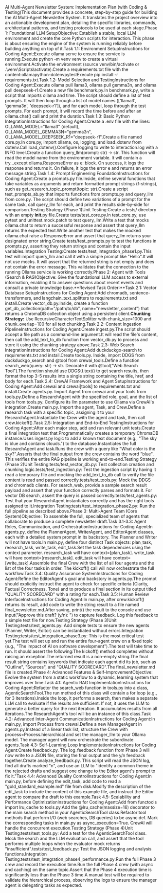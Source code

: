 AI Multi-Agent Newsletter System: Implementation Plan (with Coding & Testing)This document provides a concrete, step-by-step guide for building the AI Multi-Agent Newsletter System. It translates the project overview into an actionable development plan, detailing the specific libraries, commands, architectural patterns, and testing protocols to be used at each stage.Phase 1: Foundational LLM SetupObjective: Establish a stable, local LLM environment and create the core Python scripts for interaction. This phase is about ensuring the engine of the system is running reliably before building anything on top of it.Task 1.1: Environment SetupInstructions for Coding Agent:Execute ollama serve to ensure the service is running.Execute python -m venv venv to create a virtual environment.Activate the environment (source venv/bin/activate or .\venv\Scripts\activate).Create a requirements.txt file with the content:ollamapython-dotenvpytestExecute pip install -r requirements.txt.Task 1.2: Model Selection and TestingInstructions for Coding Agent:Execute ollama pull llama3, ollama pull gemma3n, and ollama pull deepseek-r1.Create a new file benchmark.py.In benchmark.py, write a script that imports ollama and time. The script should define a list of test prompts. It will then loop through a list of model names (['llama3', 'gemma3n', 'deepseek-r1']), and for each model, loop through the test prompts. For each prompt, it will record the time before and after an ollama.chat() call and print the duration.Task 1.3: Basic Python IntegrationInstructions for Coding Agent:Create a .env file with the lines: OLLAMA_MODEL="llama3" (default), OLLAMA_MODEL_GEMMA3N="gemma3n", OLLAMA_MODEL_DEEPSEEK_R1="deepseek-r1".Create a file named core.py.In core.py, import ollama, os, logging, and load_dotenv from dotenv.Call load_dotenv().Configure logging to write to interaction.log with a INFO level.Create a function query_llm(prompt: str) -> str. This function will read the model name from the environment variable. It will contain a try...except ollama.ResponseError as e: block. On success, it logs the response and returns it. On failure, it logs the error e and returns an error message string.Task 1.4: Prompt Engineering FoundationInstructions for Coding Agent:Create a prompts.py file.Inside, define several functions that take variables as arguments and return formatted prompt strings (f-strings), such as get_research_topic_prompt(topic: str).Create a script test_prompts_ab.py that imports functions from prompts.py and query_llm from core.py. The script should define two variations of a prompt for the same task, call query_llm for each, and print the results side-by-side for comparison.Testing Strategy (Phase 1)Unit Testing:Create a tests/ directory with an empty __init__.py file.Create tests/test_core.py.In test_core.py, use pytest and unittest.mock.patch to test query_llm.Write a test that mocks ollama.chat to return a successful response and assert that query_llm returns the expected text.Write another test that makes the mocked ollama.chat raise a ResponseError and assert that query_llm returns your designated error string.Create tests/test_prompts.py to test the functions in prompts.py, asserting they return strings and contain the input variables.Integration Testing:Create tests/test_integration_phase1.py.This test will import query_llm and call it with a simple prompt like "Hello".It will not use mocks. It will assert that the returned string is not empty and does not contain the error message. This validates that the connection to the running Ollama service is working correctly.Phase 2: Agent with Tools (Search & RAG)Objective: Give the foundational LLM access to external information, enabling it to answer questions about recent events and consult a private knowledge base.**Revised Task Order:**Task 2.1: Vector Database SetupInstructions for Coding Agent:Add chromadb, sentence-transformers, and langchain_text_splitters to requirements.txt and install.Create vector_db.py.Inside, create a function get_db_collection(path="/path/to/db", name="newsletter_content") that returns a ChromaDB collection object using a persistent client.**Chunking Strategy:** Use RecursiveCharacterTextSplitter with chunk_size=1000 and chunk_overlap=100 for all text chunking.Task 2.2: Content Ingestion PipelineInstructions for Coding Agent:Create ingest.py.The script should accept a file path as a command-line argument.It will read the file's content, then call the add_text_to_db function from vector_db.py to process and store it using the chunking strategy above.Task 2.3: Web Search IntegrationInstructions for Coding Agent:Add duckduckgo-search to requirements.txt and install.Create tools.py. Inside, import DDGS from duckduckgo_search and @tool from crewai_tools.Define a function search_web(query: str) -> str. Decorate it with @tool("Web Search Tool").The function should use DDGS().text() to get search results, then format the top 3-5 results into a single string containing the title, href, and body for each.Task 2.4: CrewAI Framework and Agent SetupInstructions for Coding Agent:Add crewai and crewai[tools] to requirements.txt and install.Create agents.py. Import Agent from crewai and your tools from tools.py.Define a ResearchAgent with the specified role, goal, and the list of tools from tools.py. Configure its llm parameter to use Ollama via CrewAI's integration.Create main.py. Import the agent, Task, and Crew.Define a research task with a specific topic, assigning it to your ResearchAgent.Instantiate the Crew with the agent and task, then call crew.kickoff().Task 2.5: Integration and End-to-End TestingInstructions for Coding Agent:After each major step, add and run relevant unit tests.Create a final integration test that:Programmatically creates a temporary ChromaDB instance.Uses ingest.py logic to add a known text document (e.g., "The sky is blue and contains clouds.") to the database.Instantiates the full ResearchAgent and task.Runs the crew with a query like "What color is the sky?".Asserts that the final output from the crew contains the word "blue". This verifies the entire RAG pipeline is working end-to-end.Testing Strategy (Phase 2)Unit Testing:tests/test_vector_db.py: Test collection creation and chunking logic.tests/test_ingestion.py: Test the ingestion script by having it read a temporary file and mocking the add_text_to_db call to verify the file content is read and passed correctly.tests/test_tools.py: Mock the DDGS and chromadb clients. For search_web, provide a sample search result payload and assert that your function correctly parses and formats it. For vector DB search, assert the query is passed correctly.tests/test_agents.py: Test that your ResearchAgent instantiates correctly and has the right tools assigned to it.Integration Testing:tests/test_integration_phase2.py: Run the full pipeline as described above.Phase 3: Multi-Agent Team (Core System)Objective: To assemble the full, specialized team of agents that collaborate to produce a complete newsletter draft.Task 3.1-3.3: Agent Roles, Communication, and OrchestrationInstructions for Coding Agent:In agents.py, define the PlannerAgent, WriterAgent, and EditorAgent classes, each with a detailed system prompt in its backstory. The Planner and Writer will not have tools.In main.py, define four distinct Task objects: plan_task, research_task, write_task, edit_task.Set the task dependencies using the context parameter. research_task will have context=[plan_task]. write_task will have context=[research_task]. edit_task will have context=[write_task].Assemble the final Crew with the list of all four agents and the list of the four tasks in order. The kickoff() call will now orchestrate the full workflow.Task 3.4: Quality Assurance SystemInstructions for Coding Agent:Refine the EditorAgent's goal and backstory in agents.py.The prompt should explicitly instruct the agent to check for specific criteria (Clarity, Factual Correctness, Tone) and to produce a final section in its output titled "QUALITY SCORECARD" with a rating for each.Task 3.5: Human Review InterfaceInstructions for Coding Agent:In main.py, after crew.kickoff() returns its result, add code to write the string result to a file named final_newsletter.md.After saving, print() the result to the console and use input("Approve this draft? (y/n): ") to capture feedback. Log this feedback to a simple text file for now.Testing Strategy (Phase 3)Unit Testing:tests/test_agents.py: Add simple tests to ensure the new agents (Planner, Writer, Editor) can be instantiated without errors.Integration Testing:tests/test_integration_phase3.py: This is the most critical test yet.The test will set up and run the entire four-agent crew on a fixed topic (e.g., "The impact of AI on software development").The test will take time to run. It should assert the following:The kickoff() method completes without raising an exception.The returned result is a non-empty string.The final result string contains keywords that indicate each agent did its job, such as "Outline", "Sources", and "QUALITY SCORECARD".The final_newsletter.md file is created.Phase 4: Advanced Features & Self-ImprovementObjective: Evolve the system from a static workflow to a dynamic, learning system that improves over time.Task 4.1: Agentic RAG ImplementationInstructions for Coding Agent:Refactor the search_web function in tools.py into a class, AgenticSearchTool.The run method of this class will contain a for loop (e.g., for 3 iterations).Inside the loop, it performs a search, then makes a separate LLM call to evaluate if the results are sufficient. If not, it uses the LLM to generate a better query for the next iteration. It accumulates results from all iterations.The ResearchAgent's tool will be an instance of this class.Task 4.2: Advanced Inter-Agent CommunicationInstructions for Coding Agent:In main.py, import Process from crewai.Define a new ManagerAgent in agents.py.Instead of a linear task list, structure the Crew with process=Process.hierarchical and set the manager_llm to your Ollama model. The manager agent will now orchestrate the subordinate agents.Task 4.3: Self-Learning Loop ImplementationInstructions for Coding Agent:Create feedback.py. The log_feedback function from Phase 3 will now write to a JSON file, storing the final output and the y/n feedback together.Create analyze_feedback.py. This script will read the JSON log, find all drafts marked "n", and use an LLM to "identify a common theme in the rejected drafts and suggest one change to the Editor agent's prompt to fix it."Task 4.4: Advanced Quality ControlInstructions for Coding Agent:In main.py, before defining the edit_task, add code to read a "gold_standard_example.md" file from disk.Modify the description of the edit_task to include the content of this example file, and instruct the Editor agent to compare the draft to this example.Task 4.5: Scalability and Performance OptimizationInstructions for Coding Agent:Add from functools import lru_cache to tools.py.Add the @lru_cache(maxsize=16) decorator to the main search method in your AgenticSearchTool class.Refactor tool methods that perform I/O (web searches, DB queries) to be async def. Mark the corresponding tasks in main.py as async_execution=True. CrewAI will handle the concurrent execution.Testing Strategy (Phase 4)Unit Testing:tests/test_tools.py: Add a test for the AgenticSearchTool class. Mock the search and the LLM evaluation call, and assert that the tool performs multiple loops when the evaluator mock returns "insufficient".tests/test_feedback.py: Test the JSON logging and analysis functions.Integration Testing:tests/test_integration_phase4_performance.py:Run the full Phase 3 crew and record the execution time.Run the full Phase 4 crew (with async and caching) on the same topic.Assert that the Phase 4 execution time is significantly less than the Phase 3 time.A manual test will be required to validate the hierarchical process, observing the logs to ensure the manager agent is delegating tasks as expected.
